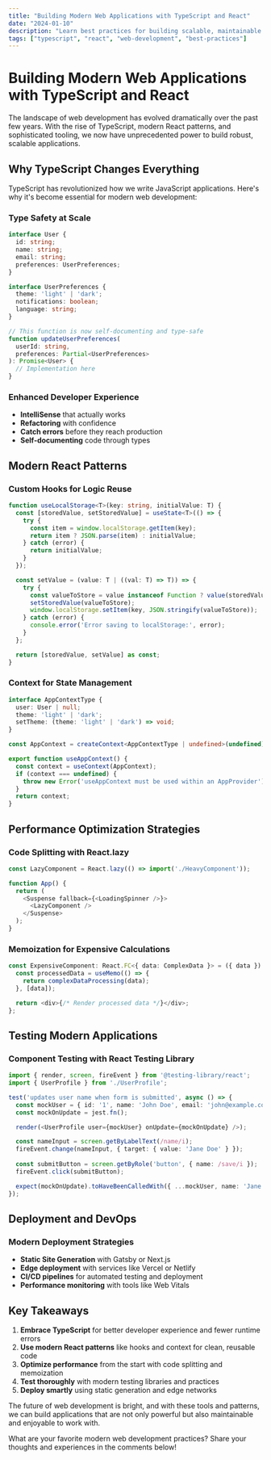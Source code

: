 ```yaml
---
title: "Building Modern Web Applications with TypeScript and React"
date: "2024-01-10"
description: "Learn best practices for building scalable, maintainable web applications using TypeScript, React, and modern development tools."
tags: ["typescript", "react", "web-development", "best-practices"]
---
```


# Building Modern Web Applications with TypeScript and React

The landscape of web development has evolved dramatically over the past few years. With the rise of TypeScript, modern React patterns, and sophisticated tooling, we now have unprecedented power to build robust, scalable applications.

## Why TypeScript Changes Everything

TypeScript has revolutionized how we write JavaScript applications. Here's why it's become essential for modern web development:

### Type Safety at Scale
```typescript
interface User {
  id: string;
  name: string;
  email: string;
  preferences: UserPreferences;
}

interface UserPreferences {
  theme: 'light' | 'dark';
  notifications: boolean;
  language: string;
}

// This function is now self-documenting and type-safe
function updateUserPreferences(
  userId: string, 
  preferences: Partial<UserPreferences>
): Promise<User> {
  // Implementation here
}
```

### Enhanced Developer Experience
- **IntelliSense** that actually works
- **Refactoring** with confidence
- **Catch errors** before they reach production
- **Self-documenting** code through types

## Modern React Patterns

### Custom Hooks for Logic Reuse
```typescript
function useLocalStorage<T>(key: string, initialValue: T) {
  const [storedValue, setStoredValue] = useState<T>(() => {
    try {
      const item = window.localStorage.getItem(key);
      return item ? JSON.parse(item) : initialValue;
    } catch (error) {
      return initialValue;
    }
  });

  const setValue = (value: T | ((val: T) => T)) => {
    try {
      const valueToStore = value instanceof Function ? value(storedValue) : value;
      setStoredValue(valueToStore);
      window.localStorage.setItem(key, JSON.stringify(valueToStore));
    } catch (error) {
      console.error('Error saving to localStorage:', error);
    }
  };

  return [storedValue, setValue] as const;
}
```

### Context for State Management
```typescript
interface AppContextType {
  user: User | null;
  theme: 'light' | 'dark';
  setTheme: (theme: 'light' | 'dark') => void;
}

const AppContext = createContext<AppContextType | undefined>(undefined);

export function useAppContext() {
  const context = useContext(AppContext);
  if (context === undefined) {
    throw new Error('useAppContext must be used within an AppProvider');
  }
  return context;
}
```

## Performance Optimization Strategies

### Code Splitting with React.lazy
```typescript
const LazyComponent = React.lazy(() => import('./HeavyComponent'));

function App() {
  return (
    <Suspense fallback={<LoadingSpinner />}>
      <LazyComponent />
    </Suspense>
  );
}
```

### Memoization for Expensive Calculations
```typescript
const ExpensiveComponent: React.FC<{ data: ComplexData }> = ({ data }) => {
  const processedData = useMemo(() => {
    return complexDataProcessing(data);
  }, [data]);

  return <div>{/* Render processed data */}</div>;
};
```

## Testing Modern Applications

### Component Testing with React Testing Library
```typescript
import { render, screen, fireEvent } from '@testing-library/react';
import { UserProfile } from './UserProfile';

test('updates user name when form is submitted', async () => {
  const mockUser = { id: '1', name: 'John Doe', email: 'john@example.com' };
  const mockOnUpdate = jest.fn();

  render(<UserProfile user={mockUser} onUpdate={mockOnUpdate} />);

  const nameInput = screen.getByLabelText(/name/i);
  fireEvent.change(nameInput, { target: { value: 'Jane Doe' } });
  
  const submitButton = screen.getByRole('button', { name: /save/i });
  fireEvent.click(submitButton);

  expect(mockOnUpdate).toHaveBeenCalledWith({ ...mockUser, name: 'Jane Doe' });
});
```

## Deployment and DevOps

### Modern Deployment Strategies
- **Static Site Generation** with Gatsby or Next.js
- **Edge deployment** with services like Vercel or Netlify
- **CI/CD pipelines** for automated testing and deployment
- **Performance monitoring** with tools like Web Vitals

## Key Takeaways

1. **Embrace TypeScript** for better developer experience and fewer runtime errors
2. **Use modern React patterns** like hooks and context for clean, reusable code
3. **Optimize performance** from the start with code splitting and memoization
4. **Test thoroughly** with modern testing libraries and practices
5. **Deploy smartly** using static generation and edge networks

The future of web development is bright, and with these tools and patterns, we can build applications that are not only powerful but also maintainable and enjoyable to work with.

What are your favorite modern web development practices? Share your thoughts and experiences in the comments below!
